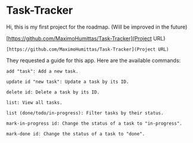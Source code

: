 # Task-Tracker

Hi, this is my first project for the roadmap. (Will be improved in the future)

[https://github.com/MaximoHumittas/Task-Tracker](Project URL)

    [https://github.com/MaximoHumittas/Task-Tracker](Project URL)


They requested a guide for this app. Here are the available commands:


    add "task": Add a new task.

    update id "new task": Update a task by its ID.

    delete id: Delete a task by its ID.

    list: View all tasks.

    list (done/todo/in-progress): Filter tasks by their status.

    mark-in-progress id: Change the status of a task to "in-progress".

    mark-done id: Change the status of a task to "done".
